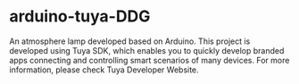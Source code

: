 # arduino-tuya-DDG
An atmosphere lamp developed based on Arduino.
This project is developed using Tuya SDK, which enables you to quickly develop branded apps connecting and controlling smart scenarios of many devices. For more information, please check Tuya Developer Website.
